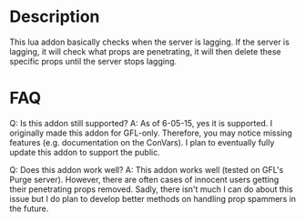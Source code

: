 # Description
This lua addon basically checks when the server is lagging. If the server is lagging, it will check what props are penetrating, it will then delete these specific props until the server stops lagging.

# FAQ
Q: Is this addon still supported?
A: As of 6-05-15, yes it is supported. I originally made this addon for GFL-only. Therefore, you may notice missing features (e.g. documentation on the ConVars). I plan to eventually fully update this addon to support the public.

Q: Does this addon work well?
A: This addon works well (tested on GFL's Purge server). However, there are often cases of innocent users getting their penetrating props removed. Sadly, there isn't much I can do about this issue but I do plan to develop better methods on handling prop spammers in the future.